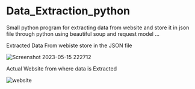 # Data_Extraction_python
Small python program for extracting data from website and store it in json file through python using beautiful soup and request model ...

Extracted Data From webiste store in the JSON file

![Screenshot 2023-05-15 222712](https://github.com/Vivek16-ops/Data_Extraction_python/assets/78420856/d522d798-6abe-4c86-88b1-0f1763831ce5)

Actual Website from where data is Extracted

![website](https://github.com/Vivek16-ops/Data_Extraction_python/assets/78420856/ca9d3a09-fd0c-458d-afc5-deb8959b9954)
